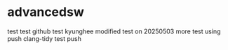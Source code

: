 # advancedsw

test test github test kyunghee modified
test on 20250503
more test using push
clang-tidy test push

